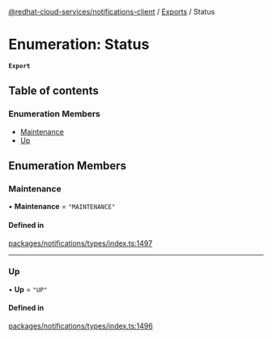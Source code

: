 [@redhat-cloud-services/notifications-client](../README.md) / [Exports](../modules.md) / Status

# Enumeration: Status

**`Export`**

## Table of contents

### Enumeration Members

- [Maintenance](Status.md#maintenance)
- [Up](Status.md#up)

## Enumeration Members

### Maintenance

• **Maintenance** = ``"MAINTENANCE"``

#### Defined in

[packages/notifications/types/index.ts:1497](https://github.com/RedHatInsights/javascript-clients/blob/master/packages/notifications/types/index.ts#L1497)

___

### Up

• **Up** = ``"UP"``

#### Defined in

[packages/notifications/types/index.ts:1496](https://github.com/RedHatInsights/javascript-clients/blob/master/packages/notifications/types/index.ts#L1496)
